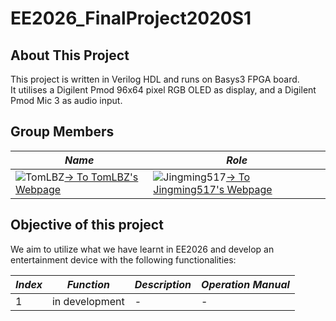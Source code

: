 # EE2026_FinalProject2020S1

## About This Project

This project is written in Verilog HDL and runs on Basys3 FPGA board.  
It utilises a Digilent Pmod 96x64 pixel RGB OLED as display, and a Digilent Pmod Mic 3 as audio input.

## Group Members

|*Name*|*Role*|
| ---- | ---- |
| ![TomLBZ](https://avatars0.githubusercontent.com/u/26886705?s=300&u=62c0575def38919f24ddea579db3b1dc134adcd4&v=4)[-> To TomLBZ's Webpage](http://tomlbz.github.io) | ![Jingming517](https://avatars3.githubusercontent.com/u/53804726?s=300&u=ddaee1630c65b4723bc05768e02a48c0be23e7a2&v=4)[-> To Jingming517's Webpage](http://jingming517.github.io) |

## Objective of this project

We aim to utilize what we have learnt in EE2026 and develop an entertainment device with the following functionalities:

| ***Index*** | ***Function*** | ***Description*** | ***Operation Manual*** |
| ----------- | -------------- | ----------------- | ---------------------- |
| 1           | in development | -                 | -                      |

